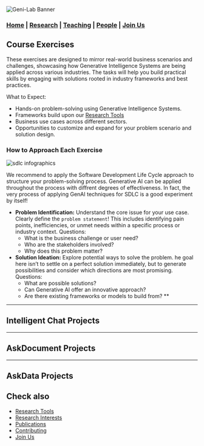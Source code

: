 ![Geni-Lab Banner](http://generativeintelligencelab.ai/images/genilab-banner.png)

### [Home](README.md) | [Research](RESEARCH.md) | [Teaching](README.md#teaching) | [People](PEOPLE.md) | [Join Us](JOINUS.md)

## Course Exercises

These exercises are designed to mirror real-world business scenarios and challenges, showcasing how Generative Intelligence Systems are being applied across various industries. The tasks will help you build practical skills by engaging with solutions rooted in industry frameworks and best practices.

What to Expect:
* Hands-on problem-solving using Generative Intelligence Systems.
* Frameworks build upon our [Research Tools](README.md#research-tools)
* Business use cases across different sectors.
* Opportunities to customize and expand for your problem scenario and solution design.


### How to Approach Each Exercise

![sdlc infographics](http://generativeintelligencelab.ai/images/docs/sdlc-info+genai.png)

We recommend to apply the Software Development Life Cycle approach to structure your problem-solving process. Generative AI can be applied throughout the process with diffrent degrees of effectiveness. In fact, the very process of applying GenAI techniques for SDLC is a good experiment by itself!

* **Problem Identification:** Understand the core issue for your use case. Clearly define the ``problem statement``! This includes identifying pain points, inefficiencies, or unmet needs within a specific process or industry context. Questions:
   * What is the business challenge or user need?
   * Who are the stakeholders involved?
   * Why does this problem matter?
* **Solution Ideation:** Explore potential ways to solve the problem. he goal here isn’t to settle on a perfect solution immediately, but to generate possibilities and consider which directions are most promising. Questions:
   * What are possible solutions?
   * Can Generative AI offer an innovative approach?
   * Are there existing frameworks or models to build from?
 ** 





---
## Intelligent Chat Projects


---
## AskDocument Projects


---
## AskData Projects




## Check also
* [Research Tools](README.md#research-tools)
* [Research Interests](README.md#research-interests)
* [Publications](RESEARCH.md#publications)
* [Contributing](CONTRIBUTING.md)
* [Join Us](JOINUS.md)
  
